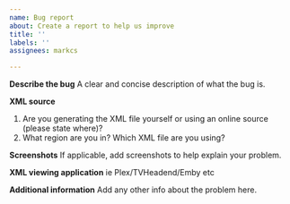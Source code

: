 ```yaml
---
name: Bug report
about: Create a report to help us improve
title: ''
labels: ''
assignees: markcs

---
```


**Describe the bug**
A clear and concise description of what the bug is.

**XML source**
1. Are you generating the XML file yourself or using an online source (please state where)? 
2. What region are you in? Which XML file are you using?

**Screenshots**
If applicable, add screenshots to help explain your problem.

**XML viewing application**
 ie Plex/TVHeadend/Emby etc

**Additional information**
Add any other info about the problem here.
